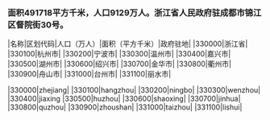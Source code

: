 ### 面积491718平方千米，人口9129万人。浙江省人民政府驻成都市锦江区督院街30号。
<!-- ||||| -->
|名称|区划代码|人口（万人）|面积（平方千米）|政府驻地|
|330000|浙江省|
|330100|杭州市|
|330200|宁波市|
|330300|温州市|
|330400|嘉兴市|
|330500|湖州市|
|330600|绍兴市|
|330700|金华市|
|330800|衢州市|
|330900|舟山市|
|331000|台州市|
|331100|丽水市|

|330000|zhejiang|
|330100|hangzhou|
|330200|ningbo|
|330300|wenzhou|
|330400|jiaxing
|330500|huzhou|
|330600|shaoxing|
|330700|jinhua|
|330800|quzhou|
|330900|zhoushan|
|331000|taizhou|
|331100|lishui|




